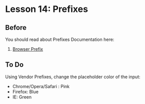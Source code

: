 # Lesson 14: Prefixes

## Before                      
You should read about Prefixes Documentation here:

1. [Browser Prefix][1]

## To Do

Using Vendor Prefixes, change the placeholder color of the input:
- Chrome/Opera/Safari : Pink
- Firefox: Blue
- IE: Green

[1]: http://css-snippets.com/browser-prefix/
